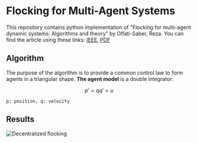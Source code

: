 # Flocking for Multi-Agent Systems
This repository contains python implementation of "Flocking for multi-agent dynamic systems: Algorithms and theory" by Olfati-Saber, Reza.
You can find the article using these links: [IEEE](https://ieeexplore.ieee.org/abstract/document/1605401), [PDF](https://sci-hub.yncjkj.com/10.1109/TAC.2005.864190)

## Algorithm
The purpose of the algorithm is to provide a common control law to form agents in a triangular shape.
**The agent model** is a double integrator:
```math
p' = q
q' = u
```
```p: position, q: velocity```

## Results
![Decentralized flocking](https://user-images.githubusercontent.com/56114938/148604364-b6553929-3468-4491-b473-babe69609b35.gif)
